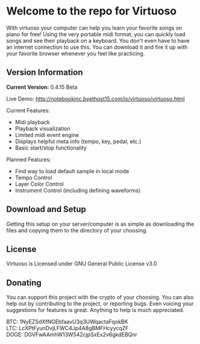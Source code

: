 # **Welcome to the repo for Virtuoso**

With virtuoso your computer can help you learn your favorite songs on piano for free! Using the very portable midi format, you can quickly load songs and see their playback on a keyboard. You don't even have to have an internet connection to use this. You can download it and fire it up with your favorite browser whenever you feel like practicing.

## **Version Information**

**Current Version:** 0.4.15 Beta

Live Demo: http://notebookinc.byethost15.com/js/virtuoso/virtuoso.html

Current Features:
- Midi playback
- Playback visualization
- Limited midi event engine
- Displays helpful meta info (tempo, key, pedal, etc.)
- Basic start/stop functionality

Planned Features:
- Find way to load default sample in local mode
- Tempo Control
- Layer Color Control
- Instrument Control (including defining waveforms)


## **Download and Setup**

Getting this setup on your server/computer is as simple as downloading the files and copying them to the directory of your choosing.

## **License**

Virtuoso is Licensed under GNU General Public License v3.0

## **Donating**

You can support this project with the crypto of your choosing. You can also help out by contributing to the project, or reporting bugs. Even voicing your suggestions for features is great. Anything to help is much appreciated.

BTC: 1NyEZSdXfNGEbfaavU3q3UWqactaFqokBK  
LTC: LcXPtFyunDvjLFWC4Jp4A8gBMFHcyycqZF  
DOGE: DGVFwAAmhW13W542cjpSxEx2v6gkdEBQnr
